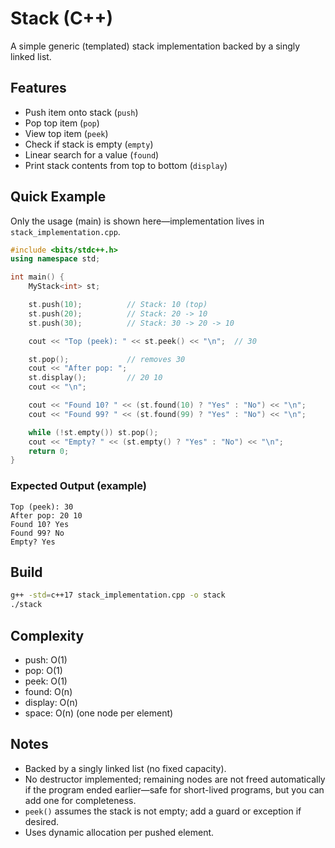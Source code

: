 # Stack (C++)

A simple generic (templated) stack implementation backed by a singly linked list.

## Features
- Push item onto stack (`push`)
- Pop top item (`pop`)
- View top item (`peek`)
- Check if stack is empty (`empty`)
- Linear search for a value (`found`)
- Print stack contents from top to bottom (`display`)

## Quick Example
Only the usage (main) is shown here—implementation lives in `stack_implementation.cpp`.

```cpp
#include <bits/stdc++.h>
using namespace std;

int main() {
    MyStack<int> st;

    st.push(10);          // Stack: 10 (top)
    st.push(20);          // Stack: 20 -> 10
    st.push(30);          // Stack: 30 -> 20 -> 10

    cout << "Top (peek): " << st.peek() << "\n";  // 30

    st.pop();             // removes 30
    cout << "After pop: ";
    st.display();         // 20 10
    cout << "\n";

    cout << "Found 10? " << (st.found(10) ? "Yes" : "No") << "\n";
    cout << "Found 99? " << (st.found(99) ? "Yes" : "No") << "\n";

    while (!st.empty()) st.pop();
    cout << "Empty? " << (st.empty() ? "Yes" : "No") << "\n";
    return 0;
}
```

### Expected Output (example)
```
Top (peek): 30
After pop: 20 10
Found 10? Yes
Found 99? No
Empty? Yes
```

## Build
```bash
g++ -std=c++17 stack_implementation.cpp -o stack
./stack
```

## Complexity
- push: O(1)
- pop: O(1)
- peek: O(1)
- found: O(n)
- display: O(n)
- space: O(n) (one node per element)

## Notes
- Backed by a singly linked list (no fixed capacity).
- No destructor implemented; remaining nodes are not freed automatically if the program ended earlier—safe for short-lived programs, but you can add one for completeness.
- `peek()` assumes the stack is not empty; add a guard or exception if desired.
- Uses dynamic allocation per pushed element.
